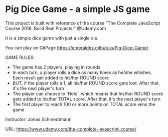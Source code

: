 # Pig Dice Game - a simple JS game

This project is built with reference of the course "The Complete JavaScript Course 2018: Build Real Projects!" @Udemy.com

It is a simple dice game with just a single die. 

You can play on GitPage https://emeraldnz.github.io/Pig-Dice-Game/

GAME RULES:
- The game has 2 players, playing in rounds
- In each turn, a player rolls a dice as many times as he/she whishes. Each result get added to his/her ROUND score
- BUT, if the player rolls a 1, all his/her ROUND score gets lost. After that, it's the next player's turn
- The player can choose to 'Hold', which means that his/her ROUND score gets added to his/her TOTAL score. After that, it's the next player's turn
- The first player to reach 100 or more points on TOTAL score wins the game

Instructor: Jonas Schmedtmann

URL: https://www.udemy.com/the-complete-javascript-course/

